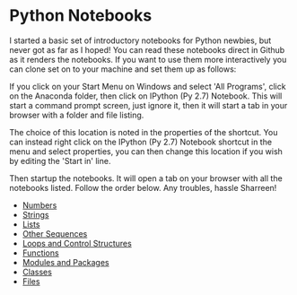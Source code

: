 # Python Notebooks

I started a basic set of introductory notebooks for Python newbies, but never got as far as I hoped!  You can read these notebooks direct in Github as it renders the notebooks.  If you want to use them more interactively you can clone set on to your machine and set them up as follows:

If you click on your Start Menu on Windows and select 'All Programs', click on the Anaconda folder, then click on IPython (Py 2.7) Notebook.  This will start a command prompt screen, just ignore it, then it will start a tab in your browser with a folder and file listing.  

The choice of this location is noted in the properties of the shortcut.  You can instead right click on the IPython (Py 2.7) Notebook shortcut in the menu and select properties, you can then change this location if you wish by editing the 'Start in' line.

Then startup the notebooks.  It will open a tab on your browser with all the notebooks listed.  Follow the order below.  Any troubles, hassle Sharreen!

* [Numbers](https://github.com/davidgillies/python_notebooks/blob/master/numbers.ipynb)
* [Strings](https://github.com/davidgillies/python_notebooks/blob/master/strings.ipynb)
* [Lists](https://github.com/davidgillies/python_notebooks/blob/master/lists.ipynb)
* [Other Sequences](https://github.com/davidgillies/python_notebooks/blob/master/data_structures.ipynb)
* [Loops and Control Structures](https://github.com/davidgillies/python_notebooks/blob/master/loops.ipynb)
* [Functions](https://github.com/davidgillies/python_notebooks/blob/master/functions.ipynb)
* [Modules and Packages](https://github.com/davidgillies/python_notebooks/blob/master/modules.ipynb)
* [Classes](https://github.com/davidgillies/python_notebooks/blob/master/classes.ipynb)
* [Files](https://github.com/davidgillies/python_notebooks/blob/master/files.ipynb)
